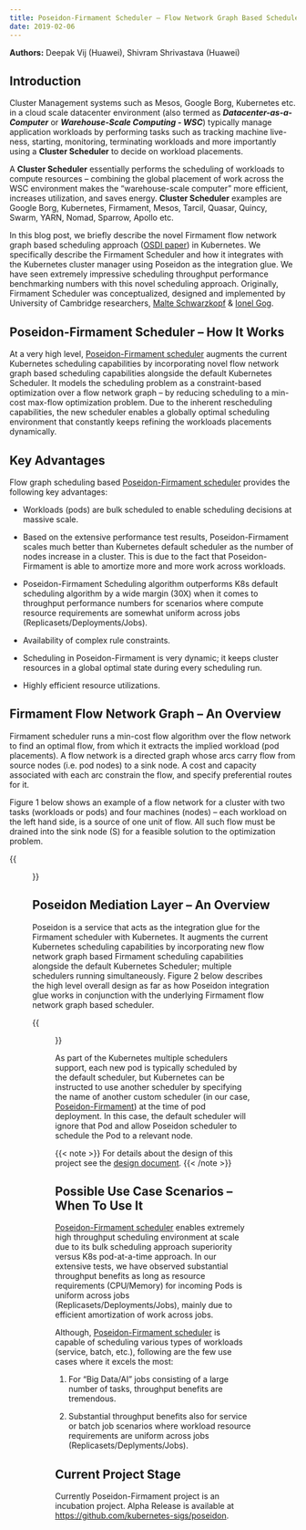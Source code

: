 ```yaml
---
title: Poseidon-Firmament Scheduler – Flow Network Graph Based Scheduler
date: 2019-02-06
---
```


**Authors:** Deepak Vij (Huawei), Shivram Shrivastava (Huawei)  

## Introduction  

Cluster Management systems such as Mesos, Google Borg, Kubernetes etc. in a cloud scale datacenter environment (also termed as ***Datacenter-as-a-Computer*** or ***Warehouse-Scale Computing - WSC***) typically manage application workloads by performing tasks such as tracking machine live-ness, starting, monitoring, terminating workloads and more importantly using a **Cluster Scheduler** to decide on workload placements.

A **Cluster Scheduler** essentially performs the scheduling of workloads to compute resources – combining the global placement of work across the WSC environment makes the “warehouse-scale computer” more efficient, increases utilization, and saves energy. **Cluster Scheduler** examples are Google Borg, Kubernetes, Firmament, Mesos, Tarcil, Quasar, Quincy, Swarm, YARN, Nomad, Sparrow, Apollo etc.  

In this blog post, we briefly describe the novel Firmament flow network graph based scheduling approach ([OSDI paper](https://www.usenix.org/conference/osdi16/technical-sessions/presentation/gog)) in Kubernetes. We specifically describe the Firmament Scheduler and how it integrates with the Kubernetes cluster manager using Poseidon as the integration glue. We have seen extremely impressive scheduling throughput performance benchmarking numbers with this novel scheduling approach. Originally, Firmament Scheduler was conceptualized, designed and implemented by University of Cambridge researchers, [Malte Schwarzkopf](http://www.malteschwarzkopf.de/) & [Ionel Gog](http://ionelgog.org/).  

## Poseidon-Firmament Scheduler – How It Works  

At a very high level, [Poseidon-Firmament scheduler](https://kubernetes.io/docs/concepts/extend-kubernetes/poseidon-firmament-alternate-scheduler/) augments the current Kubernetes scheduling capabilities by incorporating novel flow network graph based scheduling capabilities alongside the default Kubernetes Scheduler. It models the scheduling problem as a constraint-based optimization over a flow network graph – by reducing scheduling to a min-cost max-flow optimization problem. Due to the inherent rescheduling capabilities, the new scheduler enables a globally optimal scheduling environment that constantly keeps refining the workloads placements dynamically.  

## Key Advantages  

Flow graph scheduling based [Poseidon-Firmament scheduler](https://kubernetes.io/docs/concepts/extend-kubernetes/poseidon-firmament-alternate-scheduler/) provides the following key advantages:  

  * Workloads (pods) are bulk scheduled to enable scheduling decisions at massive scale.  

  * Based on the extensive performance test results, Poseidon-Firmament scales much better than Kubernetes default scheduler as the number of nodes increase in a cluster. This is due to the fact that Poseidon-Firmament is able to amortize more and more work across workloads.  

  * Poseidon-Firmament Scheduling algorithm outperforms K8s default scheduling algorithm by a wide margin (30X) when it comes to throughput performance numbers for scenarios where compute resource requirements are somewhat uniform across jobs (Replicasets/Deployments/Jobs).  

  * Availability of complex rule constraints.  

  * Scheduling in Poseidon-Firmament is very dynamic; it keeps cluster resources in a global optimal state during every scheduling run.  

  * Highly efficient resource utilizations.  

## Firmament Flow Network Graph – An Overview  

Firmament scheduler runs a min-cost flow algorithm over the flow network to find an optimal flow, from which it extracts the implied workload (pod placements). A flow network is a directed graph whose arcs carry flow from source nodes (i.e. pod nodes) to a sink node. A cost and capacity associated with each arc constrain the flow, and specify preferential routes for it.  

Figure 1 below shows an example of a flow network for a cluster with two tasks (workloads or pods) and four machines (nodes) – each workload on the left hand side, is a source of one unit of flow. All such flow must be drained into the sink node (S) for a feasible solution to the optimization problem. 

{{<figure width="600" src="/images/blog/2019-02-03-poseidon-firmament-scheduler/example-of-a-flow-network.png" caption="Figure 1. Example of a Flow Network">}}  

 

## Poseidon Mediation Layer – An Overview  

Poseidon is a service that acts as the integration glue for the Firmament scheduler with Kubernetes. It augments the current Kubernetes scheduling capabilities by incorporating new flow network graph based Firmament scheduling capabilities alongside the default Kubernetes Scheduler; multiple schedulers running simultaneously. Figure 2 below describes the high level overall design as far as how Poseidon integration glue works in conjunction with the underlying Firmament flow network graph based scheduler. 

{{<figure width="600"  src="/images/blog/2019-02-03-poseidon-firmament-scheduler/firmament-kubernetes-integration-overview.png" caption="Figure 2. Firmament Kubernetes Integration Overview">}}  

As part of the Kubernetes multiple schedulers support, each new pod is typically scheduled by the default scheduler, but Kubernetes can be instructed to use another scheduler by specifying the name of another custom scheduler (in our case, [Poseidon-Firmament](https://kubernetes.io/docs/concepts/extend-kubernetes/poseidon-firmament-alternate-scheduler/)) at the time of pod deployment. In this case, the default scheduler will ignore that Pod and allow Poseidon scheduler to schedule the Pod to a relevant node.  

{{< note >}}
For details about the design of this project see the [design document](https://github.com/kubernetes-sigs/poseidon/blob/master/docs/design/README.md).
{{< /note >}}  

## Possible Use Case Scenarios – When To Use It  

[Poseidon-Firmament scheduler](https://kubernetes.io/docs/concepts/extend-kubernetes/poseidon-firmament-alternate-scheduler/) enables extremely high throughput scheduling environment at scale due to its bulk scheduling approach superiority versus K8s pod-at-a-time approach. In our extensive tests, we have observed substantial throughput benefits as long as resource requirements (CPU/Memory) for incoming Pods is uniform across jobs (Replicasets/Deployments/Jobs), mainly due to efficient amortization of work across jobs.

Although, [Poseidon-Firmament scheduler](https://kubernetes.io/docs/concepts/extend-kubernetes/poseidon-firmament-alternate-scheduler/) is capable of scheduling various types of workloads (service, batch, etc.), following are the few use cases where it excels the most:  

  1. For “Big Data/AI” jobs consisting of a large number of tasks, throughput benefits are tremendous.  

  2. Substantial throughput benefits also for service or batch job scenarios where workload resource requirements are uniform across jobs (Replicasets/Deplyments/Jobs).  

## Current Project Stage  

Currently Poseidon-Firmament project is an incubation project. Alpha Release is available at https://github.com/kubernetes-sigs/poseidon.

